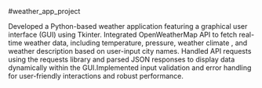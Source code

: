 #weather_app_project

Developed a Python-based weather application featuring a graphical user interface (GUI) using Tkinter.
Integrated OpenWeatherMap API to fetch real-time weather data, including temperature, pressure, weather
climate , and weather description based on user-input city names.
Handled API requests using the requests library and parsed JSON responses to display data dynamically
within the GUI.Implemented input validation and error handling for user-friendly interactions and robust performance.
